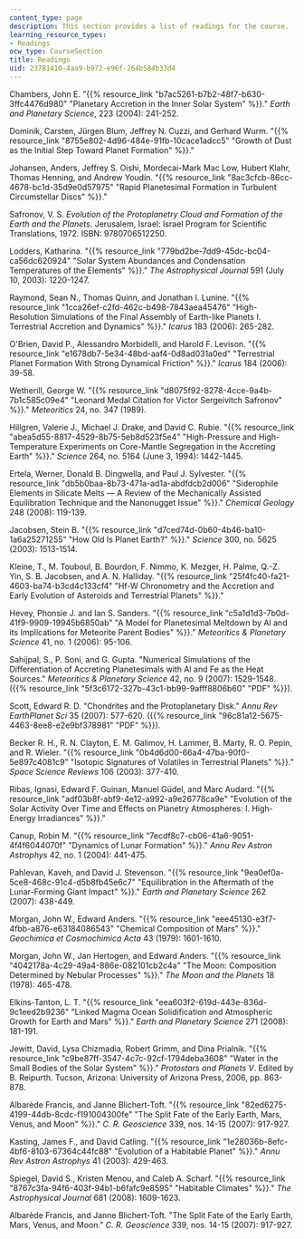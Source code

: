 ```yaml
---
content_type: page
description: This section provides a list of readings for the course.
learning_resource_types:
- Readings
ocw_type: CourseSection
title: Readings
uid: 23781410-4aa9-b972-e96f-264b584b33d4
---
```


Chambers, John E. "{{% resource_link "b7ac5261-b7b2-48f7-b630-3ffc4476d980" "Planetary Accretion in the Inner Solar System" %}}." _Earth and Planetary Science_, 223 (2004): 241-252.

Dominik, Carsten, Jürgen Blum, Jeffrey N. Cuzzi, and Gerhard Wurm. "{{% resource_link "8755e802-4d96-484e-91fb-10cace1adcc5" "Growth of Dust as the Initial Step Toward Planet Formation" %}}."

Johansen, Anders, Jeffrey S. Oishi, Mordecai-Mark Mac Low, Hubert Klahr, Thomas Henning, and Andrew Youdin. "{{% resource_link "8ac3cfcb-86cc-4678-bc1d-35d9e0d57975" "Rapid Planetesimal Formation in Turbulent Circumstellar Discs" %}}."

Safronov, V. S. _Evolution of the Protoplanetry Cloud and Formation of the Earth and the Planets_. Jerusalem, Israel: Israel Program for Scientific Translations, 1972. ISBN: 9780706512250.

Lodders, Katharina. "{{% resource_link "779bd2be-7dd9-45dc-bc04-ca56dc620924" "Solar System Abundances and Condensation Temperatures of the Elements" %}}." _The Astrophysical Journal_ 591 (July 10, 2003): 1220-1247.

Raymond, Sean N., Thomas Quinn, and Jonathan I. Lunine. "{{% resource_link "1cca26ef-c2fd-462c-b498-7843aea45476" "High-Resolution Simulations of the Final Assembly of Earth-like Planets I. Terrestrial Accretion and Dynamics" %}}." _Icarus_ 183 (2006): 265-282.

O'Brien, David P., Alessandro Morbidelli, and Harold F. Levison. "{{% resource_link "e1678db7-5e34-48bd-aaf4-0d8ad031a0ed" "Terrestrial Planet Formation With Strong Dynamical Friction" %}}." _Icarus_ 184 (2006): 39-58.

Wetherill, George W. "{{% resource_link "d8075f92-8278-4cce-9a4b-7b1c585c09e4" "Leonard Medal Citation for Victor Sergeivitch Safronov" %}}." _Meteoritics_ 24, no. 347 (1989).

Hillgren, Valerie J., Michael J. Drake, and David C. Rubie. "{{% resource_link "abea5d55-8817-4529-8b75-5eb8d523f5e4" "High-Pressure and High-Temperature Experiments on Core-Mantle Segregation in the Accreting Earth" %}}." _Science_ 264, no. 5164 (June 3, 1994): 1442-1445.

Ertela, Werner, Donald B. Dingwella, and Paul J. Sylvester. "{{% resource_link "db5b0baa-8b73-471a-ad1a-abdfdcb2d006" "Siderophile Elements in Silicate Melts — A Review of the Mechanically Assisted Equilibration Technique and the Nanonugget Issue" %}}." _Chemical Geology_ 248 (2008): 119-139.

Jacobsen, Stein B. "{{% resource_link "d7ced74d-0b60-4b46-ba10-1a6a25271255" "How Old Is Planet Earth?" %}}." _Science_ 300, no. 5625 (2003): 1513-1514.

Kleine, T., M. Touboul, B. Bourdon, F. Nimmo, K. Mezger, H. Palme, Q.-Z. Yin, S. B. Jacobsen, and A. N. Halliday. "{{% resource_link "25f4fc40-fa21-4603-ba74-b3cd4c133cf4" "Hf-W Chronometry and the Accretion and Early Evolution of Asteroids and Terrestrial Planets" %}}."

Hevey, Phonsie J. and Ian S. Sanders. "{{% resource_link "c5a1d1d3-7b0d-41f9-9909-19945b6850ab" "A Model for Planetesimal Meltdown by Al and its Implications for Meteorite Parent Bodies" %}}." _Meteoritics & Planetary Science_ 41, no. 1 (2006): 95-106.

Sahijpal, S., P. Soni, and G. Gupta. "Numerical Simulations of the Differentiation of Accreting Planetesimals with Al and Fe as the Heat Sources." _Meteoritics & Planetary Science_ 42, no. 9 (2007): 1529-1548. ({{% resource_link "5f3c6172-327b-43c1-bb99-9afff8806b60" "PDF" %}}).

Scott, Edward R. D. "Chondrites and the Protoplanetary Disk." _Annu Rev EarthPlanet Sci_ 35 (2007): 577-620. ({{% resource_link "96c81a12-5675-4463-8ee8-e2e9bf378981" "PDF" %}}).

Becker R. H., R. N. Clayton, E. M. Galimov, H. Lammer, B. Marty, R. O. Pepin, and R. Wieler. "{{% resource_link "0b4d6d00-66a4-47ba-90f0-5e897c4081c9" "Isotopic Signatures of Volatiles in Terrestrial Planets" %}}." _Space Science Reviews_ 106 (2003): 377-410.

Ribas, Ignasi, Edward F. Guinan, Manuel Güdel, and Marc Audard. "{{% resource_link "adf03b8f-abf9-4e12-a992-a9e26778ca9e" "Evolution of the Solar Activity Over Time and Effects on Planetry Atmospheres: I. High-Energy Irradiances" %}}."

Canup, Robin M. "{{% resource_link "7ecdf8c7-cb06-41a6-9051-4f4f6044070f" "Dynamics of Lunar Formation" %}}." _Annu Rev Astron Astrophys_ 42, no. 1 (2004): 441-475.

Pahlevan, Kaveh, and David J. Stevenson. "{{% resource_link "9ea0ef0a-5ce8-468c-91c4-d5b8fb45e6c7" "Equilibration in the Aftermath of the Lunar-Forming Giant Impact" %}}." _Earth and Planetary Science_ 262 (2007): 438-449.

Morgan, John W., Edward Anders. "{{% resource_link "eee45130-e3f7-4fbb-a876-e63184086543" "Chemical Composition of Mars" %}}." _Geochimica et Cosmochimica Acta_ 43 (1979): 1601-1610.

Morgan, John W., Jan Hertogen, and Edward Anders. "{{% resource_link "4042178a-4c29-49a4-886e-082101cb2c4a" "The Moon: Composition Determined by Nebular Processes" %}}." _The Moon and the Planets_ 18 (1978): 465-478.

Elkins-Tanton, L. T. "{{% resource_link "eea603f2-619d-443e-836d-9c1eed2b9236" "Linked Magma Ocean Solidification and Atmospheric Growth for Earth and Mars" %}}." _Earth and Planetary Science_ 271 (2008): 181-191.

Jewitt, David, Lysa Chizmadia, Robert Grimm, and Dina Prialnik. "{{% resource_link "c9be87ff-3547-4c7c-92cf-1794deba3608" "Water in the Small Bodies of the Solar System" %}}." _Protostars and Planets V_. Edited by B. Reipurth. Tucson, Arizona: University of Arizona Press, 2006, pp. 863-878.

Albarède Francis, and Janne Blichert-Toft. "{{% resource_link "82ed6275-4199-44db-8cdc-f191004300fe" "The Split Fate of the Early Earth, Mars, Venus, and Moon" %}}." _C. R. Geoscience_ 339, nos. 14-15 (2007): 917-927.

Kasting, James F., and David Catling. "{{% resource_link "1e28036b-8efc-4bf6-8103-67364c44fc88" "Evolution of a Habitable Planet" %}}." _Annu Rev Astron Astrophys_ 41 (2003): 429-463.

Spiegel, David S., Kristen Menou, and Caleb A. Scharf. "{{% resource_link "8767c3fa-94f6-403f-94b1-b6fafc9e8595" "Habitable Climates" %}}." _The Astrophysical Journal_ 681 (2008): 1609-1623.

Albarède Francis, and Janne Blichert-Toft. "The Split Fate of the Early Earth, Mars, Venus, and Moon." _C. R. Geoscience_ 339, nos. 14-15 (2007): 917-927.